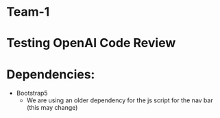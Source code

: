# Team-1

# Testing OpenAI Code Review

# Dependencies: 
- Bootstrap5
    - We are using an older dependency for the js script for the nav bar (this may change)